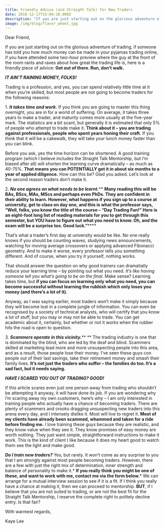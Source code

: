 ```yaml
---
title: Friendly Advice (and Straight Talk) for New Traders
date: 2016-12-17T15:04:10.000Z
description: "If you are just starting out on the glorious adventure of trading, if someone has told you how much money can be made in your pyjamas trading online, if you have attended some two-hour preview where the guy at the front of the room rants and raves about how great the trading life is, here is a friendly piece of advice:\_Get out of there. Run, don’t walk."
image: /img/blog/flavor_wheel.jpg
---
```

Dear Friend,

If you are just starting out on the glorious adventure of trading, if someone has told you how much money can be made in your pyjamas trading online, if you have attended some two-hour preview where the guy at the front of the room rants and raves about how great the trading life is, here is a friendly piece of advice: **Get out of there. Run, don’t walk.**

***IT AIN’T RAINING MONEY, FOLKS!***

Trading is a profession, and yes, you can spend relatively little time at it when you’re skilled, but most people are not going to become traders for the following reasons:

1\. ***It takes time and work.*** If you think you are going to master this thing overnight, you are in for a world of suffering. On average, it takes three years to make a trader, and maturity comes more usually at the five-year mark. The statistics are a bit scant, but generally it is estimated that only 5% of people who attempt to trade make it. **Think about it – you are trading against professionals, people who spent years honing their craft.** If you think that it will be a cakewalk, they will take your lunch money faster than you can blink.

Before you ask, yes the time horizon can be shortened. A good training program (which I believe includes the Straight Talk Mentorship, but I’m biased after all) will shorten the learning curve dramatically – as much as 40-75%. **That means you can POTENTIALLY get it in about six months to a year of applied diligence.** How can this be? Glad you asked. Let’s look at the second reason traders don’t make it.

2\. ***No one agrees on what needs to be learnt.***** **Many reading this will be BAs, BScs, MAs, MScs and perhaps even PhDs. They are confident in their ability to learn. However, what happens if you sign up to a course at university, get to class on day one, and this is what the professor says, “Well, folks, you know the title of the course – “Day Trading Fun!” Here is an eight-foot long list of reading materials for you to get through this semester, but YOU have to figure out what you need to know. Oh, and the exam will be a surprise too. Good luck.”******

That’s what a trader’s first day at university would be like. No one really knows if you should be counting waves, studying news announcements, watching for moving average crossovers or applying advanced Fibonacci geometry. And to make it worse, every professor tells you something different. And of course, when you try it yourself, nothing works.

That should answer the question on why good trainers can dramatially reduce your learning time – by pointing out what you need. *It’s like having someone tell you what’s going to be on the final.* Make sense? Learning takes time, but **if you can focus on learning only what you need, you can become successful without learning the rubbish which only loses you money (and there’s a lot of it)**.

Anyway, as I was saying earlier, most traders won’t make it simply because they will become lost in a complete jungle of information. You can even be recognised by a society of technical analysts, who will certify that you know a lot of stuff, but you may or may not be able to trade. You can get academic about it, certainly, but whether or not it works when the rubber hits the road is open to question.

3\. ***Scammers operate in this vicinity.***** ** The trading industry is one that is dominated by the blind, who are led by the deaf and blind. Scammers skilled at marketing lead more and more unsuspecting people into this area, and as a result, those people lose their money. I’ve seen these guys con people out of their last savings, take their retirement money and smash their family lives. **It’s not just the traders who suffer – the families do too. It’s a sad fact, but it needs saying.**

***HAVE I SCARED YOU OUT OF TRADING? GOOD!***

If this article scares even just one person away from trading who shouldn’t be attempting it anyway, it will have done its job. If you are wondering why I’m scaring away my own customers, here’s why – I am only interested in training people who actually have a chance of becoming traders. There are plenty of scammers and crooks dragging unsuspecting new traders into this arena every day, and I intensely dislike it. Most will live to regret it. **Most of my clients have already been scammed, whammed and taken for a ride before finding me.** I love training these guys because they are realistic, and they know value when they see it. They know promises of easy money are worth nothing. They just want simple, straightforward instructions to make it work. This is the kind of client I like because it does my heart good to watch them see the light and make good.

***Do I train new traders?*** Yes, but rarely. It won’t come as any surprise to you that I am strongly against most people becoming traders. However, there are a few with just the right mix of determination, inner strength and balance of personality to make it.* **If you really think you might be one of these, and want to work with me, contact me via the form below.*** We can arrange for a mutual interview session to see if it is a fit. If I think you really have a chance at making it, then we can proceed to mentorship. **BUT**, if I believe that you are not suited to trading, or are not the best fit for the Straight Talk Mentorship, I reserve the complete right to politely decline entry. Is that fair?

With warmest regards,

Kaye Lee
